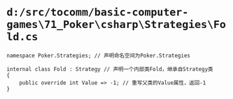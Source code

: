 # `d:/src/tocomm/basic-computer-games\71_Poker\csharp\Strategies\Fold.cs`

```
namespace Poker.Strategies; // 声明命名空间为Poker.Strategies

internal class Fold : Strategy // 声明一个内部类Fold，继承自Strategy类
{
    public override int Value => -1; // 重写父类的Value属性，返回-1
}
```